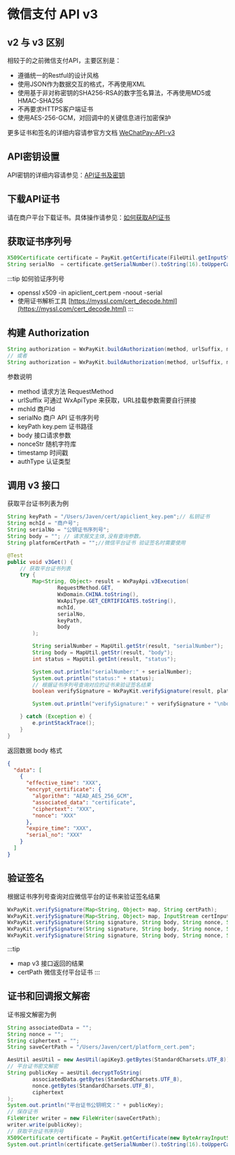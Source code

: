 # 微信支付 API v3

## v2 与 v3 区别

相较于的之前微信支付API，主要区别是：

- 遵循统一的Restful的设计风格
- 使用JSON作为数据交互的格式，不再使用XML
- 使用基于非对称密钥的SHA256-RSA的数字签名算法，不再使用MD5或HMAC-SHA256
- 不再要求HTTPS客户端证书
- 使用AES-256-GCM，对回调中的关键信息进行加密保护

更多证书和签名的详细内容请参官方文档 [WeChatPay-API-v3](https://wechatpay-api.gitbook.io/wechatpay-api-v3/)

## API密钥设置

API密钥的详细内容请参见：[API证书及密钥](https://kf.qq.com/faq/180830E36vyQ180830AZFZvu.html)

## 下载API证书

请在商户平台下载证书。具体操作请参见：[如何获取API证书](https://kf.qq.com/faq/161222NneAJf161222U7fARv.html)

## 获取证书序列号

```java
X509Certificate certificate = PayKit.getCertificate(FileUtil.getInputStream("apiclient_cert.pem 证书路径"));
String serialNo  = certificate.getSerialNumber().toString(16).toUpperCase();
```            

:::tip 如何验证序列号

- openssl x509 -in apiclient_cert.pem -noout -serial
- 使用证书解析工具 [https://myssl.com/cert_decode.html](https://myssl.com/cert_decode.html)
:::

## 构建 Authorization

```java
String authorization = WxPayKit.buildAuthorization(method, urlSuffix, mchId, serialNo, keyPath, body, nonceStr, timestamp, authType);                                                                                                                                          
// 或者
String authorization = WxPayKit.buildAuthorization(method, urlSuffix, mchId, serialNo, keyPath, body);
```     

参数说明

- method    请求方法 RequestMethod
- urlSuffix 可通过 WxApiType 来获取，URL挂载参数需要自行拼接
- mchId     商户Id
- serialNo  商户 API 证书序列号
- keyPath   key.pem 证书路径
- body      接口请求参数
- nonceStr  随机字符库
- timestamp 时间戳
- authType  认证类型

## 调用 v3 接口

获取平台证书列表为例

```java {28}
String keyPath = "/Users/Javen/cert/apiclient_key.pem";// 私钥证书
String mchId = "商户号";
String serialNo = "公钥证书序列号";
String body = ""; // 请求报文主体,没有查询参数。 
String platformCertPath = "";//微信平台证书 验证签名时需要使用 

@Test
public void v3Get() {
    // 获取平台证书列表
    try {
        Map<String, Object> result = WxPayApi.v3Execution(
                RequestMethod.GET,
                WxDomain.CHINA.toString(),
                WxApiType.GET_CERTIFICATES.toString(),
                mchId,
                serialNo,
                keyPath,
                body
        );

        String serialNumber = MapUtil.getStr(result, "serialNumber");
        String body = MapUtil.getStr(result, "body");
        int status = MapUtil.getInt(result, "status");

        System.out.println("serialNumber:" + serialNumber);
        System.out.println("status:" + status);
        // 根据证书序列号查询对应的证书来验证签名结果
        boolean verifySignature = WxPayKit.verifySignature(result, platformCertPath);

        System.out.println("verifySignature:" + verifySignature + "\nbody:" + body);

    } catch (Exception e) {
        e.printStackTrace();
    }
}

``` 

返回数据 body 格式 

```json
{
  "data": [
    {
      "effective_time": "XXX",
      "encrypt_certificate": {
        "algorithm": "AEAD_AES_256_GCM",
        "associated_data": "certificate",
        "ciphertext": "XXX",
        "nonce": "XXX"
      },
      "expire_time": "XXX",
      "serial_no": "XXX"
    }
  ]
}
```  

## 验证签名

根据证书序列号查询对应微信平台的证书来验证签名结果

```java
WxPayKit.verifySignature(Map<String, Object> map, String certPath);
WxPayKit.verifySignature(Map<String, Object> map, InputStream certInputStream)  
WxPayKit.verifySignature(String signature, String body, String nonce, String timestamp, String publicKey) 
WxPayKit.verifySignature(String signature, String body, String nonce, String timestamp, PublicKey publicKey)
WxPayKit.verifySignature(String signature, String body, String nonce, String timestamp, InputStream certInputStream)
```                      
:::tip
- map v3 接口返回的结果
- certPath 微信支付平台证书
:::

## 证书和回调报文解密

证书报文解密为例

```java  
String associatedData = "";
String nonce = "";
String ciphertext = "";           
String saveCertPath = "/Users/Javen/cert/platform_cert.pem";

AesUtil aesUtil = new AesUtil(apiKey3.getBytes(StandardCharsets.UTF_8));
// 平台证书密文解密
String publicKey = aesUtil.decryptToString(
        associatedData.getBytes(StandardCharsets.UTF_8),
        nonce.getBytes(StandardCharsets.UTF_8),
        ciphertext
);
System.out.println("平台证书公钥明文：" + publicKey);
// 保存证书
FileWriter writer = new FileWriter(saveCertPath);
writer.write(publicKey);
// 获取平台证书序列号
X509Certificate certificate = PayKit.getCertificate(new ByteArrayInputStream(publicKey.getBytes()));
System.out.println(certificate.getSerialNumber().toString(16).toUpperCase());
```
